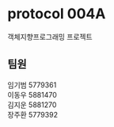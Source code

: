 <h1>protocol 004A</h1>
객체지향프로그래밍 프로젝트
<h2>팀원</h2>
임기범 5779361<br/>
이동우 5881470<br/>
김지운 5881270<br/>
장주환 5779392<br/>
 